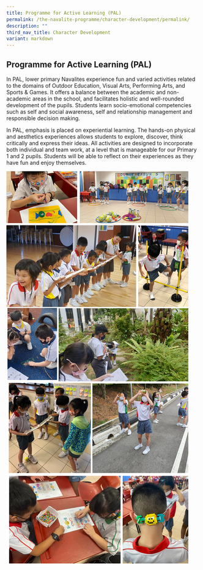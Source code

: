```yaml
---
title: Programme for Active Learning (PAL)
permalink: /the-navalite-programme/character-development/permalink/
description: ""
third_nav_title: Character Development
variant: markdown
---
```

## Programme for Active Learning (PAL)

In PAL, lower primary Navalites experience fun and varied activities related to the domains of Outdoor Education, Visual Arts, Performing Arts, and Sports &amp; Games. It offers a balance between the academic and non-academic areas in the school, and facilitates holistic and well-rounded development of the pupils. Students learn socio-emotional competencies such as self and social awareness, self and relationship management and responsible decision making.

In PAL, emphasis is placed on experiential learning. The hands-on physical and aesthetics experiences allows students to explore, discover, think critically and express their ideas. All activities are designed to incorporate both individual and team work, at a level that is manageable for our Primary 1 and 2 pupils. Students will be able to reflect on their experiences as they have fun and enjoy themselves.

![](/images/programme%20for%20active%20learning%20(pal).png)